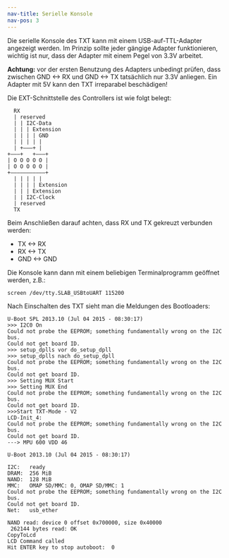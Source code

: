 ```yaml
---
nav-title: Serielle Konsole
nav-pos: 3
---
```


Die serielle Konsole des TXT kann mit einem USB-auf-TTL-Adapter angezeigt werden. 
Im Prinzip sollte jeder gängige Adapter funktionieren, wichtig ist nur, dass der
Adapter mit einem Pegel von 3.3V arbeitet. 

**Achtung:** vor der ersten Benutzung des Adapters unbedingt prüfen, dass zwischen GND <-> RX und 
GND <-> TX tatsächlich nur 3.3V anliegen. Ein Adapter mit 5V kann den TXT irreparabel beschädigen!

Die EXT-Schnittstelle des Controllers ist wie folgt belegt:

```
  RX
  | reserved
  | | I2C-Data
  | | | Extension
  | | | | GND
  | | | | |
  | +–––+ |
+–––+   +–––+
| O O O O O |
| O O O O O |
+–––––––––––+
  | | | | |
  | | | | Extension
  | | | Extension
  | | I2C-Clock
  | reserved
  TX
```

Beim Anschließen darauf achten, dass RX und TX gekreuzt verbunden werden:

* TX <-> RX
* RX <-> TX
* GND <-> GND

Die Konsole kann dann mit einem beliebigen Terminalprogramm geöffnet werden, z.B.:

`screen /dev/tty.SLAB_USBtoUART 115200`

Nach Einschalten des TXT sieht man die Meldungen des Bootloaders:

```
U-Boot SPL 2013.10 (Jul 04 2015 - 08:30:17)
>>> I2C0 On
Could not probe the EEPROM; something fundamentally wrong on the I2C bus.
Could not get board ID.
>>> setup_dplls vor do_setup_dpll
>>> setup_dplls nach do_setup_dpll
Could not probe the EEPROM; something fundamentally wrong on the I2C bus.
Could not get board ID.
>>> Setting MUX Start
>>> Setting MUX End
Could not probe the EEPROM; something fundamentally wrong on the I2C bus.
Could not get board ID.
>>>Start TXT-Mode - V2
LCD-Init_4: 
Could not probe the EEPROM; something fundamentally wrong on the I2C bus.
Could not get board ID.
---> MPU 600 VDD 46 

U-Boot 2013.10 (Jul 04 2015 - 08:30:17)

I2C:   ready
DRAM:  256 MiB
NAND:  128 MiB
MMC:   OMAP SD/MMC: 0, OMAP SD/MMC: 1
Could not probe the EEPROM; something fundamentally wrong on the I2C bus.
Could not get board ID.
Net:   usb_ether

NAND read: device 0 offset 0x700000, size 0x40000
 262144 bytes read: OK
CopyToLcd
LCD Command called
Hit ENTER key to stop autoboot:  0 
```
